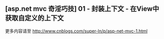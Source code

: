 ## [asp.net mvc 奇淫巧技] 01 - 封装上下文 - 在View中获取自定义的上下文  

更多内容请至
http://www.cnblogs.com/super-ln/p/asp-net-mvc-1.html
